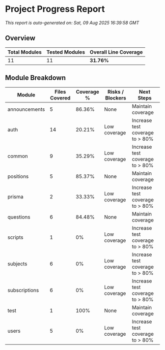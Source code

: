# Project Progress Report

*This report is auto-generated on: Sat, 09 Aug 2025 16:39:58 GMT*

## Overview

| Total Modules | Tested Modules | Overall Line Coverage |
|---|---|---|
| 11 | 11 | **31.76%** |

## Module Breakdown

| Module | Files Covered | Coverage % | Risks / Blockers | Next Steps |
|---|---|---|---|---|
| announcements | 5 | 86.36% | None | Maintain coverage |
| auth | 14 | 20.21% | Low coverage | Increase test coverage to > 80% |
| common | 9 | 35.29% | Low coverage | Increase test coverage to > 80% |
| positions | 5 | 85.37% | None | Maintain coverage |
| prisma | 2 | 33.33% | Low coverage | Increase test coverage to > 80% |
| questions | 6 | 84.48% | None | Maintain coverage |
| scripts | 1 | 0% | Low coverage | Increase test coverage to > 80% |
| subjects | 6 | 0% | Low coverage | Increase test coverage to > 80% |
| subscriptions | 6 | 0% | Low coverage | Increase test coverage to > 80% |
| test | 1 | 100% | None | Maintain coverage |
| users | 5 | 0% | Low coverage | Increase test coverage to > 80% |
